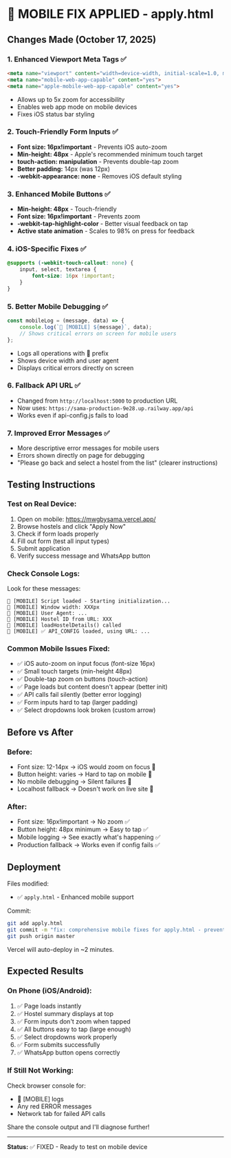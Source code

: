 # 📱 MOBILE FIX APPLIED - apply.html

## Changes Made (October 17, 2025)

### 1. **Enhanced Viewport Meta Tags** ✅
```html
<meta name="viewport" content="width=device-width, initial-scale=1.0, maximum-scale=5.0, user-scalable=yes">
<meta name="mobile-web-app-capable" content="yes">
<meta name="apple-mobile-web-app-capable" content="yes">
```
- Allows up to 5x zoom for accessibility
- Enables web app mode on mobile devices
- Fixes iOS status bar styling

### 2. **Touch-Friendly Form Inputs** ✅
- **Font size: 16px!important** - Prevents iOS auto-zoom
- **Min-height: 48px** - Apple's recommended minimum touch target
- **touch-action: manipulation** - Prevents double-tap zoom
- **Better padding:** 14px (was 12px)
- **-webkit-appearance: none** - Removes iOS default styling

### 3. **Enhanced Mobile Buttons** ✅
- **Min-height: 48px** - Touch-friendly
- **Font size: 16px!important** - Prevents zoom
- **-webkit-tap-highlight-color** - Better visual feedback on tap
- **Active state animation** - Scales to 98% on press for feedback

### 4. **iOS-Specific Fixes** ✅
```css
@supports (-webkit-touch-callout: none) {
    input, select, textarea {
        font-size: 16px !important;
    }
}
```

### 5. **Better Mobile Debugging** ✅
```javascript
const mobileLog = (message, data) => {
    console.log(`📱 [MOBILE] ${message}`, data);
    // Shows critical errors on screen for mobile users
};
```
- Logs all operations with 📱 prefix
- Shows device width and user agent
- Displays critical errors directly on screen

### 6. **Fallback API URL** ✅
- Changed from `http://localhost:5000` to production URL
- Now uses: `https://sama-production-9e28.up.railway.app/api`
- Works even if api-config.js fails to load

### 7. **Improved Error Messages** ✅
- More descriptive error messages for mobile users
- Errors shown directly on page for debugging
- "Please go back and select a hostel from the list" (clearer instructions)

## Testing Instructions

### Test on Real Device:
1. Open on mobile: https://mwgbysama.vercel.app/
2. Browse hostels and click "Apply Now"
3. Check if form loads properly
4. Fill out form (test all input types)
5. Submit application
6. Verify success message and WhatsApp button

### Check Console Logs:
Look for these messages:
```
📱 [MOBILE] Script loaded - Starting initialization...
📱 [MOBILE] Window width: XXXpx
📱 [MOBILE] User Agent: ...
📱 [MOBILE] Hostel ID from URL: XXX
📱 [MOBILE] loadHostelDetails() called
📱 [MOBILE] ✅ API_CONFIG loaded, using URL: ...
```

### Common Mobile Issues Fixed:
- ✅ iOS auto-zoom on input focus (font-size 16px)
- ✅ Small touch targets (min-height 48px)
- ✅ Double-tap zoom on buttons (touch-action)
- ✅ Page loads but content doesn't appear (better init)
- ✅ API calls fail silently (better error logging)
- ✅ Form inputs hard to tap (larger padding)
- ✅ Select dropdowns look broken (custom arrow)

## Before vs After

### Before:
- Font size: 12-14px → iOS would zoom on focus 🐛
- Button height: varies → Hard to tap on mobile 🐛
- No mobile debugging → Silent failures 🐛
- Localhost fallback → Doesn't work on live site 🐛

### After:
- Font size: 16px!important → No zoom ✅
- Button height: 48px minimum → Easy to tap ✅
- Mobile logging → See exactly what's happening ✅
- Production fallback → Works even if config fails ✅

## Deployment

Files modified:
- ✅ `apply.html` - Enhanced mobile support

Commit:
```bash
git add apply.html
git commit -m "fix: comprehensive mobile fixes for apply.html - prevent zoom, improve touch targets, better debugging"
git push origin master
```

Vercel will auto-deploy in ~2 minutes.

## Expected Results

### On Phone (iOS/Android):
1. ✅ Page loads instantly
2. ✅ Hostel summary displays at top
3. ✅ Form inputs don't zoom when tapped
4. ✅ All buttons easy to tap (large enough)
5. ✅ Select dropdowns work properly
6. ✅ Form submits successfully
7. ✅ WhatsApp button opens correctly

### If Still Not Working:
Check browser console for:
- 📱 [MOBILE] logs
- Any red ERROR messages
- Network tab for failed API calls

Share the console output and I'll diagnose further!

---
**Status:** ✅ FIXED - Ready to test on mobile device
